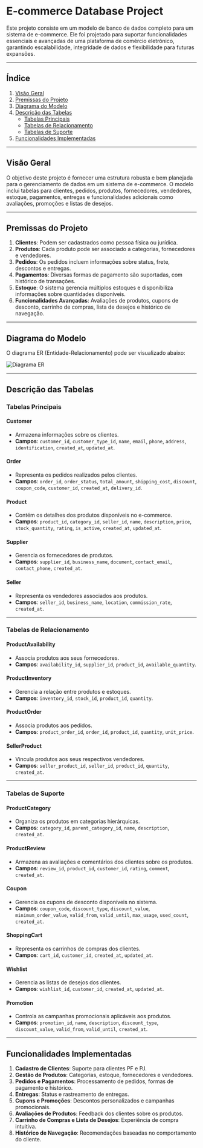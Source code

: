 # **E-commerce Database Project**

Este projeto consiste em um modelo de banco de dados completo para um sistema de e-commerce. Ele foi projetado para suportar funcionalidades essenciais e avançadas de uma plataforma de comércio eletrônico, garantindo escalabilidade, integridade de dados e flexibilidade para futuras expansões.

---

## **Índice**

1. [Visão Geral](#visão-geral)
2. [Premissas do Projeto](#premissas-do-projeto)
3. [Diagrama do Modelo](#diagrama-do-modelo)
4. [Descrição das Tabelas](#descrição-das-tabelas)
   - [Tabelas Principais](#tabelas-principais)
   - [Tabelas de Relacionamento](#tabelas-de-relacionamento)
   - [Tabelas de Suporte](#tabelas-de-suporte)
5. [Funcionalidades Implementadas](#funcionalidades-implementadas)

---

## **Visão Geral**

O objetivo deste projeto é fornecer uma estrutura robusta e bem planejada para o gerenciamento de dados em um sistema de e-commerce. O modelo inclui tabelas para clientes, pedidos, produtos, fornecedores, vendedores, estoque, pagamentos, entregas e funcionalidades adicionais como avaliações, promoções e listas de desejos.

---

## **Premissas do Projeto**

1. **Clientes**: Podem ser cadastrados como pessoa física ou jurídica.
2. **Produtos**: Cada produto pode ser associado a categorias, fornecedores e vendedores.
3. **Pedidos**: Os pedidos incluem informações sobre status, frete, descontos e entregas.
4. **Pagamentos**: Diversas formas de pagamento são suportadas, com histórico de transações.
5. **Estoque**: O sistema gerencia múltiplos estoques e disponibiliza informações sobre quantidades disponíveis.
6. **Funcionalidades Avançadas**: Avaliações de produtos, cupons de desconto, carrinho de compras, lista de desejos e histórico de navegação.

---

## **Diagrama do Modelo**

O diagrama ER (Entidade-Relacionamento) pode ser visualizado abaixo:

![Diagrama ER]()

---

## **Descrição das Tabelas**

### **Tabelas Principais**

#### **Customer**
- Armazena informações sobre os clientes.
- **Campos**: `customer_id`, `customer_type_id`, `name`, `email`, `phone`, `address`, `identification`, `created_at`, `updated_at`.

#### **Order**
- Representa os pedidos realizados pelos clientes.
- **Campos**: `order_id`, `order_status`, `total_amount`, `shipping_cost`, `discount`, `coupon_code`, `customer_id`, `created_at`, `delivery_id`.

#### **Product**
- Contém os detalhes dos produtos disponíveis no e-commerce.
- **Campos**: `product_id`, `category_id`, `seller_id`, `name`, `description`, `price`, `stock_quantity`, `rating`, `is_active`, `created_at`, `updated_at`.

#### **Supplier**
- Gerencia os fornecedores de produtos.
- **Campos**: `supplier_id`, `business_name`, `document`, `contact_email`, `contact_phone`, `created_at`.

#### **Seller**
- Representa os vendedores associados aos produtos.
- **Campos**: `seller_id`, `business_name`, `location`, `commission_rate`, `created_at`.

---

### **Tabelas de Relacionamento**

#### **ProductAvailability**
- Associa produtos aos seus fornecedores.
- **Campos**: `availability_id`, `supplier_id`, `product_id`, `available_quantity`.

#### **ProductInventory**
- Gerencia a relação entre produtos e estoques.
- **Campos**: `inventory_id`, `stock_id`, `product_id`, `quantity`.

#### **ProductOrder**
- Associa produtos aos pedidos.
- **Campos**: `product_order_id`, `order_id`, `product_id`, `quantity`, `unit_price`.

#### **SellerProduct**
- Vincula produtos aos seus respectivos vendedores.
- **Campos**: `seller_product_id`, `seller_id`, `product_id`, `quantity`, `created_at`.

---

### **Tabelas de Suporte**

#### **ProductCategory**
- Organiza os produtos em categorias hierárquicas.
- **Campos**: `category_id`, `parent_category_id`, `name`, `description`, `created_at`.

#### **ProductReview**
- Armazena as avaliações e comentários dos clientes sobre os produtos.
- **Campos**: `review_id`, `product_id`, `customer_id`, `rating`, `comment`, `created_at`.

#### **Coupon**
- Gerencia os cupons de desconto disponíveis no sistema.
- **Campos**: `coupon_code`, `discount_type`, `discount_value`, `minimum_order_value`, `valid_from`, `valid_until`, `max_usage`, `used_count`, `created_at`.

#### **ShoppingCart**
- Representa os carrinhos de compras dos clientes.
- **Campos**: `cart_id`, `customer_id`, `created_at`, `updated_at`.

#### **Wishlist**
- Gerencia as listas de desejos dos clientes.
- **Campos**: `wishlist_id`, `customer_id`, `created_at`, `updated_at`.

#### **Promotion**
- Controla as campanhas promocionais aplicáveis aos produtos.
- **Campos**: `promotion_id`, `name`, `description`, `discount_type`, `discount_value`, `valid_from`, `valid_until`, `created_at`.

---

## **Funcionalidades Implementadas**

1. **Cadastro de Clientes**: Suporte para clientes PF e PJ.
2. **Gestão de Produtos**: Categorias, estoque, fornecedores e vendedores.
3. **Pedidos e Pagamentos**: Processamento de pedidos, formas de pagamento e histórico.
4. **Entregas**: Status e rastreamento de entregas.
5. **Cupons e Promoções**: Descontos personalizados e campanhas promocionais.
6. **Avaliações de Produtos**: Feedback dos clientes sobre os produtos.
7. **Carrinho de Compras e Lista de Desejos**: Experiência de compra intuitiva.
8. **Histórico de Navegação**: Recomendações baseadas no comportamento do cliente.